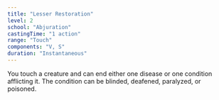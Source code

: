 ```yaml
---
title: "Lesser Restoration"
level: 2
school: "Abjuration"
castingTime: "1 action"
range: "Touch"
components: "V, S"
duration: "Instantaneous"
---
```


You touch a creature and can end either one disease or one condition afflicting it. The condition can be blinded, deafened, paralyzed, or poisoned.
